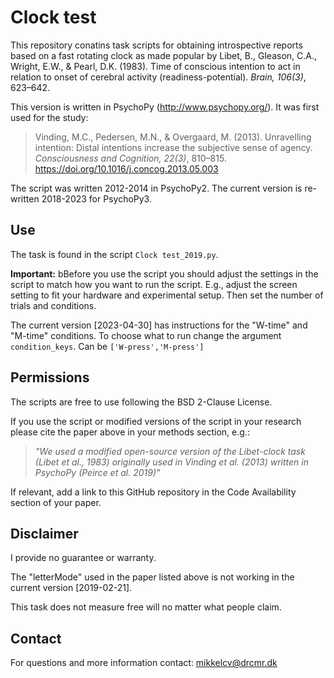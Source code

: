 # Clock test
This repository conatins task scripts for obtaining introspective reports based on a fast rotating clock as made popular by Libet, B., Gleason, C.A., Wright, E.W., & Pearl, D.K. (1983). Time of conscious intention to act in relation to onset of cerebral activity (readiness-potential). *Brain, 106(3)*, 623–642.

This version is written in PsychoPy (http://www.psychopy.org/). It was first used for the study:

> Vinding, M.C., Pedersen, M.N., & Overgaard, M. (2013). Unravelling intention: Distal intentions increase the subjective sense of agency. *Consciousness and Cognition, 22(3)*, 810–815. https://doi.org/10.1016/j.concog.2013.05.003

The script was written 2012-2014 in PsychoPy2. The current version is re-written 2018-2023 for PsychoPy3.

## Use
The task is found in the script `Clock test_2019.py`. 

**Important:** bBefore you use the script you should adjust the settings in the script to match how you want to run the script. E.g., adjust the screen setting to fit your hardware and experimental setup. Then set the number of trials and conditions.

The current version [2023-04-30] has instructions for the "W-time" and "M-time" conditions. To choose what to run change the argument `condition_keys`. Can be `['W-press','M-press']`

## Permissions
The scripts are free to use following the BSD 2-Clause License.

If you use the script or modified versions of the script in your research please cite the paper above in your methods section, e.g.:

> _"We used a modified open-source version of the Libet-clock task (Libet et al., 1983) originally used in Vinding et al. (2013) written in PsychoPy (Peirce et al. 2019)"_

If relevant, add a link to this GitHub repository in the Code Availability section of your paper.

## Disclaimer
I provide no guarantee or warranty.

The "letterMode" used in the paper listed above is not working in the current version [2019-02-21].

This task does not measure free will no matter what people claim.

## Contact
For questions and more information contact: mikkelcv@drcmr.dk
